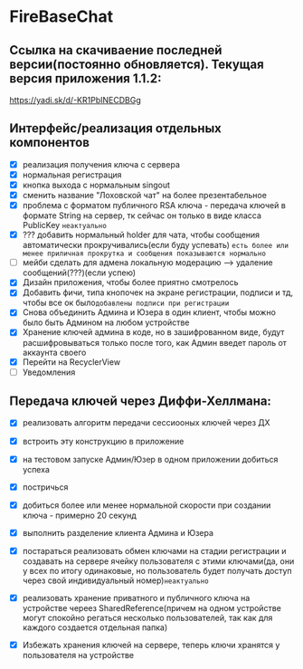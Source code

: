 # FireBaseChat


## Ссылка на скачиваение последней версии(постоянно обновляется). Текущая версия приложения 1.1.2:

https://yadi.sk/d/-KR1PbINECDBGg

## Интерфейс/реализация отдельных компонентов

- [x] реализация получения ключа с сервера
- [x] нормальная регистрация
- [x] кнопка выхода с нормальным singout
- [x] сменить название "Лоховской чат" на более презентабельное
- [x] проблема с форматом публичного RSA ключа - передача ключей в формате String на сервер, тк сейчас он только в виде класса PublicKey ```неактуально```
- [x] ??? добавить нормальный holder для чата, чтобы сообщения автоматически прокручивались(если буду успевать) ```есть более или менее приличная прокрутка и сообщения показываются нормально```
- [ ] мейби сделать для адмена локальную модерацию --> удаление сообщений(???)(если успею)
- [x] Дизайн приложения, чтобы более приятно смотрелось
- [x] Добавить фичи, типа кнопочек на экране регистрации, подписи и тд, чтобы все ок было```добавлены подписи при регистрации```
- [x] Снова объединить Админа и Юзера в один клиент, чтобы можно было быть Админом на любом устройстве
- [x] Хранение ключей админа в коде, но в зашифрованном виде, будут расшифровываться только после того, как Админ введет пароль от аккаунта своего
- [x] Перейти на RecyclerView
- [ ] Уведомления

## Передача ключей через Диффи-Хеллмана:

- [x] реализовать алгоритм передачи сессиооных ключей через ДХ
- [x] встроить эту конструкцию в приложение
- [x] на тестовом запуске Админ/Юзер в одном приложении добиться успеха
- [x] постричься
- [x] добиться более или менее нормальной скорости при создании ключа  - примерно 20 секунд
- [x] выполнить разделение клиента Админа и Юзера
- [x] постараться реализовать обмен ключами на стадии регистрации и создавать на сервере ячейку пользователя с этими ключами(да, они у всех по итогу одинаковые, но пользователь будет получать доступ через свой индивидуальный номер)```неактуально```
- [x] реализовать хранение приватного и публичного ключа на устройстве череез SharedReference(причем на одном устройстве могут спокойно регаться несколько пользователей, так как для каждого создается отдельная папка)
- [x] Избежать хранения ключей на сервере, теперь ключи хранятся у пользователя на устройстве


